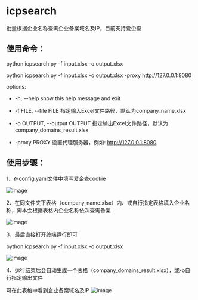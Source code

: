 # icpsearch
批量根据企业名称查询企业备案域名及IP，目前支持爱企查


## 使用命令： ##
python icpsearch.py -f input.xlsx -o output.xlsx

python icpsearch.py -f input.xlsx -o output.xlsx -proxy http://127.0.0.1:8080

options:

- -h, --help            show this help message and exit
  
- -f FILE, --file FILE  指定输入Excel文件路径，默认为company_name.xlsx
  
- -o OUTPUT, --output OUTPUT  指定输出Excel文件路径，默认为company_domains_result.xlsx
  
- -proxy PROXY          设置代理服务器，例如: http://127.0.0.1:8080

## 使用步骤： ##
1、在config.yaml文件中填写爱企查cookie

![image](https://github.com/user-attachments/assets/64e6f062-ef59-4b5d-bcce-a71c47eb1688)

2、在同文件夹下表格（company_name.xlsx）内、或自行指定表格填入企业名称，脚本会根据表格内企业名称依次查询备案

![image](https://github.com/user-attachments/assets/5b8111a3-d5a1-4ad2-b89d-f591be715007)

3、最后直接打开终端运行即可

python icpsearch.py -f input.xlsx -o output.xlsx

![image](https://github.com/user-attachments/assets/a82b1139-71fd-4b9a-a763-24f6a4356d6b)

4、运行结束后会自动生成一个表格（company_domains_result.xlsx），或-o自行指定输出文件

可在此表格中看到企业备案域名及IP
![image](https://github.com/user-attachments/assets/29fae474-0e8e-4135-987e-23509ad3b4f6)
